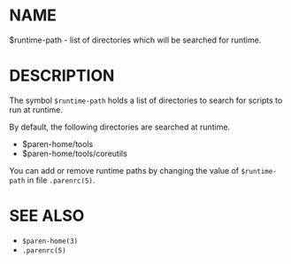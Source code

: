 # NAME
$runtime-path - list of directories which will be searched for runtime.

# DESCRIPTION
The symbol `$runtime-path` holds a list of directories to search for scripts to run at runtime.

By default, the following directories are searched at runtime.

- $paren-home/tools
- $paren-home/tools/coreutils

You can add or remove runtime paths by changing the value of `$runtime-path` in file `.parenrc(5)`.

# SEE ALSO
- `$paren-home(3)`
- `.parenrc(5)`
